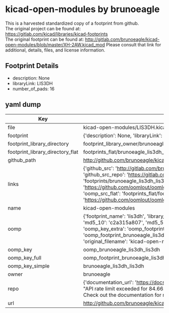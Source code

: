 # kicad-open-modules by brunoeagle  
This is a harvested standardized copy of a footprint from github.  
The original project can be found at:  
https://gitlab.com/kicad/libraries/kicad-footprints  
The original footprint can be found at:
http://gitlab.com/brunoeagle/kicad-open-modules/blob/master/XH-2AW.kicad_mod
Please consult that link for additional, details, files, and license information.  
## Footprint Details
* description: None  
* libraryLink: LIS3DH  
* number_of_pads: 16  
## yaml dump  
| Key | Value |  
| --- | --- |  
| file | kicad-open-modules/LIS3DH.kicad_mod |  
| footprint | {'description': None, 'libraryLink': 'LIS3DH', 'number_of_pads': 16} |  
| footprint_library_directory | footprint_library_owner/brunoeagle_kicad-open-modules |  
| footprint_library_directory_flat | footprints_flat/brunoeagle_lis3dh_lis3dh/working |  
| github_path | http://github.com/brunoeagle/kicad-open-modules/blob/master/LIS3DH.kicad_mod |  
| links | {'github_src': 'http://gitlab.com/brunoeagle/kicad-open-modules/blob/master/XH-2AW.kicad_mod', 'github_src_repo': 'https://gitlab.com/kicad/libraries/kicad-footprints', 'oomp_bot': 'footprints/brunoeagle_lis3dh_lis3dh/working', 'oomp_bot_github': 'https://github.com/oomlout/oomlout_oomp_footprint_bot/tree/main/footprints/brunoeagle_lis3dh_lis3dh/working', 'oomp_src_flat': 'footprints_flat/footprints_flat/brunoeagle_lis3dh_lis3dh/working', 'oomp_src_flat_github': 'https://github.com/oomlout/oomlout_oomp_footprint_src/tree/main/footprints_flat/brunoeagle_lis3dh_lis3dh/working'} |  
| name | kicad-open-modules |  
| oomp | {'footprint_name': 'lis3dh', 'library_name': 'lis3dh_kicad_mod', 'md5': 'c2a315a80780adcdbe74fe7d6e54170d', 'md5_10': 'c2a315a807', 'md5_5': 'c2a31', 'md5_6': 'c2a315', 'oomp_key': 'oomp_brunoeagle_lis3dh_lis3dh', 'oomp_key_extra': 'oomp_footprint_brunoeagle_lis3dh_lis3dh', 'oomp_key_full': 'oomp_footprint_brunoeagle_lis3dh_lis3dh_c2a315', 'oomp_key_simple': 'brunoeagle_lis3dh_lis3dh', 'original_filename': 'kicad-open-modules/LIS3DH.kicad_mod', 'owner_name': 'brunoeagle'} |  
| oomp_key | oomp_brunoeagle_lis3dh_lis3dh |  
| oomp_key_full | oomp_footprint_brunoeagle_lis3dh_lis3dh |  
| oomp_key_simple | brunoeagle_lis3dh_lis3dh |  
| owner | brunoeagle |  
| repo | {'documentation_url': 'https://docs.github.com/rest/overview/resources-in-the-rest-api#rate-limiting', 'message': "API rate limit exceeded for 84.66.173.59. (But here's the good news: Authenticated requests get a higher rate limit. Check out the documentation for more details.)"} |  
| url | http://github.com/brunoeagle/kicad-open-modules |  

